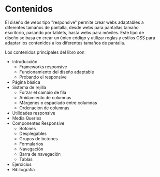 # Contenidos

El diseño de webs tipo "responsive" permite crear webs adaptables a diferentes tamaños de pantalla, desde webs para pantallas tamaño escritorio, pasando por tablets, hasta webs para móviles. Este tipo de diseño se basa en crear un único código y utilizar reglas y estilos CSS para adaptar los contenidos a los diferentes tamaños de pantalla.

Los contenidos principales del libro son:

* Introducción
  * Frameworks responsive
  * Funcionamiento del diseño adaptable
  * Probando el responsive
* Página básica
* Sistema de rejilla
  * Forzar el cambio de fila
  * Anidamiento de columnas
  * Márgenes o espaciado entre columnas
  * Ordenación de columnas
* Utilidades responsive
* Media Queries
* Componentes Responsive
  * Botones
  * Desplegables
  * Grupos de botones
  * Formularios
  * Navegación
  * Barra de navegación
  * Tablas
* Ejercicios
* Bibliografía




